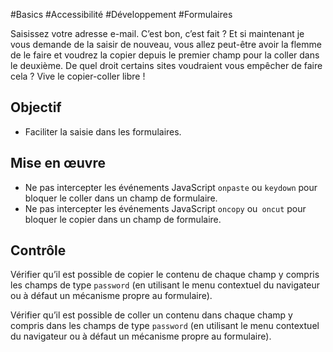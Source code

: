 
#Basics #Accessibilité #Développement #Formulaires

Saisissez votre adresse e-mail. C’est bon, c’est fait ? Et si maintenant je vous demande de la saisir de nouveau, vous allez peut-être avoir la flemme de le faire et voudrez la copier depuis le premier champ pour la coller dans le deuxième. De quel droit certains sites voudraient vous empêcher de faire cela ? Vive le copier-coller libre !


## Objectif

* Faciliter la saisie dans les formulaires.

## Mise en œuvre

* Ne pas intercepter les événements JavaScript `onpaste` ou `keydown` pour bloquer le coller dans un champ de formulaire.
* Ne pas intercepter les événements JavaScript `oncopy` ou` oncut` pour bloquer le copier dans un champ de formulaire.

## Contrôle

Vérifier qu’il est possible de copier le contenu de chaque champ y compris les champs de type `password` (en utilisant le menu contextuel du navigateur ou à défaut un mécanisme propre au formulaire).

Vérifier qu’il est possible de coller un contenu dans chaque champ y compris dans les champs de type `password` (en utilisant le menu contextuel du navigateur ou à défaut un mécanisme propre au formulaire).

